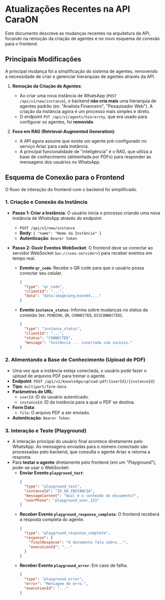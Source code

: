 # Atualizações Recentes na API CaraON

Este documento descreve as mudanças recentes na arquitetura da API, focando na remoção da criação de agentes e no novo esquema de conexão para o frontend.

## Principais Modificações

A principal mudança foi a simplificação do sistema de agentes, removendo a necessidade de criar e gerenciar hierarquias de agentes através da API.

1.  **Remoção da Criação de Agentes**:
    *   Ao criar uma nova instância de WhatsApp (`POST /api/v1/new/instance`), o backend **não cria mais** uma hierarquia de agentes padrão (ex: "Analista Financeiro", "Pesquisador Web"). A criação da instância agora é um processo mais simples e direto.
    *   O endpoint `PUT /api/v1/agents/hierarchy`, que era usado para configurar os agentes, foi **removido**.

2.  **Foco em RAG (Retrieval-Augmented Generation)**:
    *   A API agora assume que existe um agente pré-configurado no serviço Ariac para cada instância.
    *   A principal funcionalidade de "inteligência" é o RAG, que utiliza a base de conhecimento (alimentada por PDFs) para responder às mensagens dos usuários no WhatsApp.

## Esquema de Conexão para o Frontend

O fluxo de interação do frontend com o backend foi simplificado.

### 1. Criação e Conexão da Instância

*   **Passo 1: Criar a Instância**: O usuário inicia o processo criando uma nova instância de WhatsApp através do endpoint:
    *   `POST /api/v1/new/instance`
    *   **Body**: `{ "name": "Nome da Instância" }`
    *   **Autenticação**: `Bearer Token`

*   **Passo 2: Ouvir Eventos WebSocket**: O frontend deve se conectar ao servidor WebSocket (`ws://<seu-servidor>`) para receber eventos em tempo real.
    *   **Evento `qr_code`**: Recebe o QR code para que o usuário possa conectar seu celular.
        ```json
        {
          "type": "qr_code",
          "clientId": "...",
          "data": "data:image/png;base64,..."
        }
        ```
    *   **Evento `instance_status`**: Informa sobre mudanças no status da conexão (ex: `PENDING_QR`, `CONNECTED`, `DISCONNECTED`).
        ```json
        {
          "type": "instance_status",
          "clientId": "...",
          "status": "CONNECTED",
          "message": "Instância ... conectada com sucesso."
        }
        ```

### 2. Alimentando a Base de Conhecimento (Upload de PDF)

*   Uma vez que a instância esteja conectada, o usuário pode fazer o upload de arquivos PDF para treinar o agente.
*   **Endpoint**: `POST /api/v1/knowledge/upload-pdf/{userId}/{instanceId}`
*   **Tipo**: `multipart/form-data`
*   **Parâmetros de URL**:
    *   `userId`: ID do usuário autenticado.
    *   `instanceId`: ID da instância para a qual o PDF se destina.
*   **Form Data**:
    *   `file`: O arquivo PDF a ser enviado.
*   **Autenticação**: `Bearer Token`

### 3. Interação e Teste (Playground)

*   A interação principal do usuário final acontece diretamente pelo WhatsApp. As mensagens enviadas para o número conectado são processadas pelo backend, que consulta o agente Ariac e retorna a resposta.
*   Para **testar o agente** diretamente pelo frontend (em um "Playground"), pode-se usar o WebSocket:
    *   **Enviar Evento `playground_test`**:
        ```json
        {
          "type": "playground_test",
          "instanceId": "ID_DA_INSTANCIA",
          "messageContent": "Qual é o conteúdo do documento?",
          "userPhone": "playground_user_123"
        }
        ```
    *   **Receber Evento `playground_response_complete`**: O frontend receberá a resposta completa do agente.
        ```json
        {
          "type": "playground_response_complete",
          "response": {
            "finalResponse": "O documento fala sobre...",
            "executionId": "..."
          }
        }
        ```
    *   **Receber Evento `playground_error`**: Em caso de falha.
        ```json
        {
          "type": "playground_error",
          "error": "Mensagem de erro.",
          "executionId": "..."
        }
        ```
